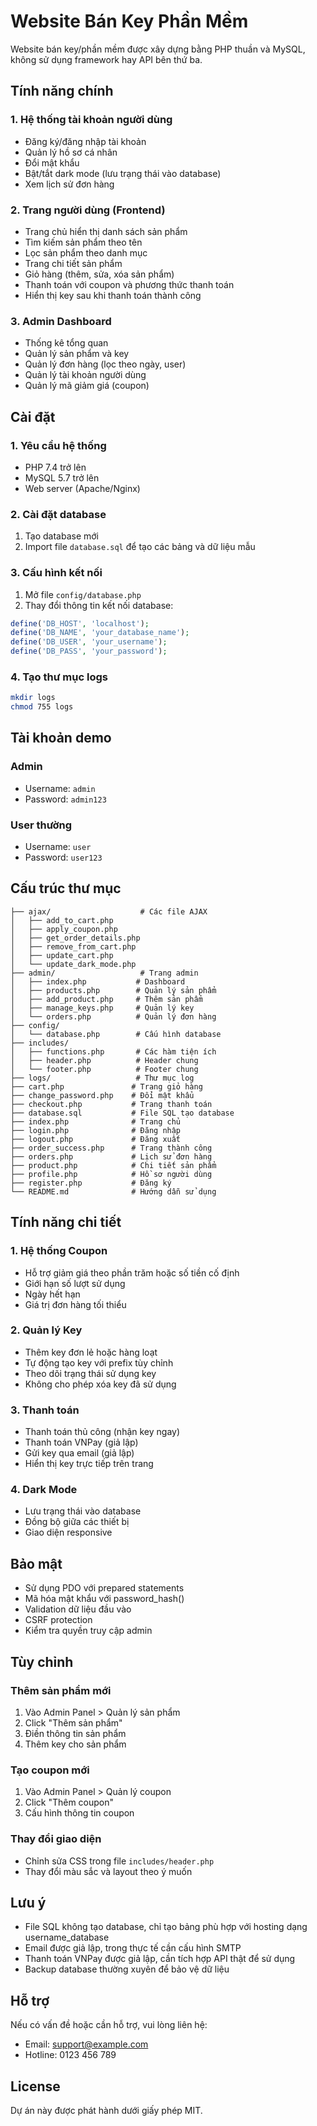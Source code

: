 # Website Bán Key Phần Mềm

Website bán key/phần mềm được xây dựng bằng PHP thuần và MySQL, không sử dụng framework hay API bên thứ ba.

## Tính năng chính

### 1. Hệ thống tài khoản người dùng
- Đăng ký/đăng nhập tài khoản
- Quản lý hồ sơ cá nhân
- Đổi mật khẩu
- Bật/tắt dark mode (lưu trạng thái vào database)
- Xem lịch sử đơn hàng

### 2. Trang người dùng (Frontend)
- Trang chủ hiển thị danh sách sản phẩm
- Tìm kiếm sản phẩm theo tên
- Lọc sản phẩm theo danh mục
- Trang chi tiết sản phẩm
- Giỏ hàng (thêm, sửa, xóa sản phẩm)
- Thanh toán với coupon và phương thức thanh toán
- Hiển thị key sau khi thanh toán thành công

### 3. Admin Dashboard
- Thống kê tổng quan
- Quản lý sản phẩm và key
- Quản lý đơn hàng (lọc theo ngày, user)
- Quản lý tài khoản người dùng
- Quản lý mã giảm giá (coupon)

## Cài đặt

### 1. Yêu cầu hệ thống
- PHP 7.4 trở lên
- MySQL 5.7 trở lên
- Web server (Apache/Nginx)

### 2. Cài đặt database
1. Tạo database mới
2. Import file `database.sql` để tạo các bảng và dữ liệu mẫu

### 3. Cấu hình kết nối
1. Mở file `config/database.php`
2. Thay đổi thông tin kết nối database:
```php
define('DB_HOST', 'localhost');
define('DB_NAME', 'your_database_name');
define('DB_USER', 'your_username');
define('DB_PASS', 'your_password');
```

### 4. Tạo thư mục logs
```bash
mkdir logs
chmod 755 logs
```

## Tài khoản demo

### Admin
- Username: `admin`
- Password: `admin123`

### User thường
- Username: `user`
- Password: `user123`

## Cấu trúc thư mục

```
├── ajax/                    # Các file AJAX
│   ├── add_to_cart.php
│   ├── apply_coupon.php
│   ├── get_order_details.php
│   ├── remove_from_cart.php
│   ├── update_cart.php
│   └── update_dark_mode.php
├── admin/                   # Trang admin
│   ├── index.php           # Dashboard
│   ├── products.php        # Quản lý sản phẩm
│   ├── add_product.php     # Thêm sản phẩm
│   ├── manage_keys.php     # Quản lý key
│   └── orders.php          # Quản lý đơn hàng
├── config/
│   └── database.php        # Cấu hình database
├── includes/
│   ├── functions.php       # Các hàm tiện ích
│   ├── header.php          # Header chung
│   └── footer.php          # Footer chung
├── logs/                   # Thư mục log
├── cart.php               # Trang giỏ hàng
├── change_password.php    # Đổi mật khẩu
├── checkout.php           # Trang thanh toán
├── database.sql           # File SQL tạo database
├── index.php              # Trang chủ
├── login.php              # Đăng nhập
├── logout.php             # Đăng xuất
├── order_success.php      # Trang thành công
├── orders.php             # Lịch sử đơn hàng
├── product.php            # Chi tiết sản phẩm
├── profile.php            # Hồ sơ người dùng
├── register.php           # Đăng ký
└── README.md              # Hướng dẫn sử dụng
```

## Tính năng chi tiết

### 1. Hệ thống Coupon
- Hỗ trợ giảm giá theo phần trăm hoặc số tiền cố định
- Giới hạn số lượt sử dụng
- Ngày hết hạn
- Giá trị đơn hàng tối thiểu

### 2. Quản lý Key
- Thêm key đơn lẻ hoặc hàng loạt
- Tự động tạo key với prefix tùy chỉnh
- Theo dõi trạng thái sử dụng key
- Không cho phép xóa key đã sử dụng

### 3. Thanh toán
- Thanh toán thủ công (nhận key ngay)
- Thanh toán VNPay (giả lập)
- Gửi key qua email (giả lập)
- Hiển thị key trực tiếp trên trang

### 4. Dark Mode
- Lưu trạng thái vào database
- Đồng bộ giữa các thiết bị
- Giao diện responsive

## Bảo mật

- Sử dụng PDO với prepared statements
- Mã hóa mật khẩu với password_hash()
- Validation dữ liệu đầu vào
- CSRF protection
- Kiểm tra quyền truy cập admin

## Tùy chỉnh

### Thêm sản phẩm mới
1. Vào Admin Panel > Quản lý sản phẩm
2. Click "Thêm sản phẩm"
3. Điền thông tin sản phẩm
4. Thêm key cho sản phẩm

### Tạo coupon mới
1. Vào Admin Panel > Quản lý coupon
2. Click "Thêm coupon"
3. Cấu hình thông tin coupon

### Thay đổi giao diện
- Chỉnh sửa CSS trong file `includes/header.php`
- Thay đổi màu sắc và layout theo ý muốn

## Lưu ý

- File SQL không tạo database, chỉ tạo bảng phù hợp với hosting dạng username_database
- Email được giả lập, trong thực tế cần cấu hình SMTP
- Thanh toán VNPay được giả lập, cần tích hợp API thật để sử dụng
- Backup database thường xuyên để bảo vệ dữ liệu

## Hỗ trợ

Nếu có vấn đề hoặc cần hỗ trợ, vui lòng liên hệ:
- Email: support@example.com
- Hotline: 0123 456 789

## License

Dự án này được phát hành dưới giấy phép MIT.
